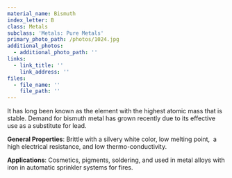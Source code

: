 ```yaml
---
material_name: Bismuth
index_letter: B
class: Metals
subclass: 'Metals: Pure Metals'
primary_photo_path: /photos/1024.jpg
additional_photos:
  - additional_photo_path: ''
links:
  - link_title: ''
    link_address: ''
files:
  - file_name: ''
    file_path: ''
---
```


It has long been known as the element with the highest atomic mass that is stable. Demand for bismuth metal has grown recently due to its effective use as a substitute for lead.

**General Properties**: Brittle with a silvery white color, low melting point,&nbsp; a high electrical resistance, and low thermo-conductivity.

**Applications**: Cosmetics, pigments, soldering, and used in metal alloys with iron in automatic sprinkler systems for fires.